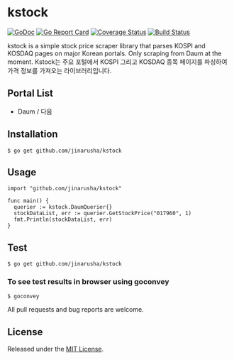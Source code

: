 # kstock
[![GoDoc](https://godoc.org/github.com/jinarusha/kstock?status.svg)](https://godoc.org/github.com/jinarusha/kstock)
[![Go Report Card](https://goreportcard.com/badge/jinarusha/kstock)](http://goreportcard.com/report/jinarusha/kstock)
[![Coverage Status](http://img.shields.io/coveralls/jinarusha/kstock.svg)](https://coveralls.io/r/jinarusha/kstock)
[![Build Status](https://travis-ci.org/jinarusha/kstock.svg?branch=master)](https://travis-ci.org/jinarusha/kstock)

kstock is a simple stock price scraper library that parses KOSPI and KOSDAQ pages on major Korean portals. Only scraping from Daum at the moment.
Kstock는 주요 포털에서 KOSPI 그리고 KOSDAQ 종목 페이지를 파싱하여 가격 정보를 가져오는 라이브러리입니다.

## Portal List
- Daum / 다음

## Installation

```
$ go get github.com/jinarusha/kstock
```

## Usage

```
import "github.com/jinarusha/kstock"

func main() {
  querier := kstock.DaumQuerier{}
  stockDataList, err := querier.GetStockPrice("017960", 1)
  fmt.Println(stockDataList, err)
}
```

## Test

```
$ go get github.com/jinarusha/kstock
```

### To see test results in browser using goconvey

```
$ goconvey
```

All pull requests and bug reports are welcome.

## License

Released under the [MIT License](https://github.com/jinarusha/kstock/blob/master/LICENSE).
